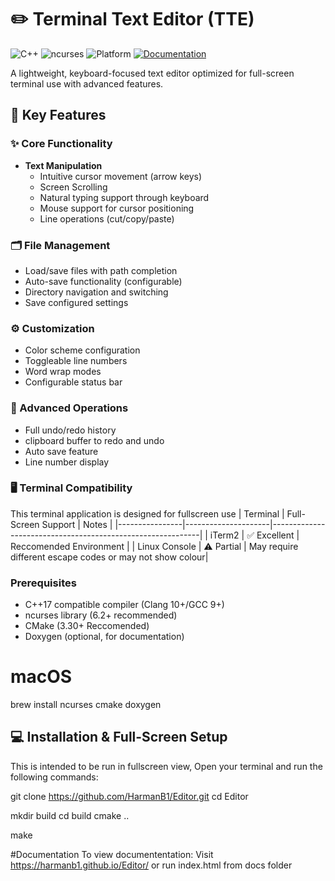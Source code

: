 # ✏️ Terminal Text Editor (TTE)

![C++](https://img.shields.io/badge/C++-17-blue.svg)
![ncurses](https://img.shields.io/badge/ncurses-6.2+-green.svg)
![Platform](https://img.shields.io/badge/Platform-macOS/Linux-lightgrey.svg)
[![Documentation](https://img.shields.io/badge/docs-doxygen-blue.svg)](https://harmanb1.github.io/Editor/)

A lightweight, keyboard-focused text editor optimized for full-screen terminal use with advanced features.

## 🚀 Key Features


### ✨ Core Functionality
- **Text Manipulation**
  - Intuitive cursor movement (arrow keys)
  - Screen Scrolling
  - Natural typing support through keyboard
  - Mouse support for cursor positioning
  - Line operations (cut/copy/paste)
  
### 🗂 File Management
- Load/save files with path completion
- Auto-save functionality (configurable)
- Directory navigation and switching
- Save configured settings

### ⚙️ Customization
- Color scheme configuration
- Toggleable line numbers
- Word wrap modes
- Configurable status bar

### 🔄 Advanced Operations
- Full undo/redo history
- clipboard buffer to redo and undo
- Auto save feature
- Line number display 

### 🖥 Terminal Compatibility
This terminal application is designed for fullscreen use
| Terminal       | Full-Screen Support | Notes                                                      |
|----------------|---------------------|------------------------------------------------------------|
| iTerm2         | ✅ Excellent        |   Reccomended Environment                                  |
| Linux Console  | ⚠️ Partial          |   May require different escape codes or may not show colour|

### Prerequisites
- C++17 compatible compiler (Clang 10+/GCC 9+)
- ncurses library (6.2+ recommended)
- CMake (3.30+ Reccomended)
- Doxygen (optional, for documentation)

# macOS
brew install ncurses cmake doxygen


## 💻 Installation & Full-Screen Setup

This is intended to be run in fullscreen view,
Open your terminal and run the following commands:

git clone https://github.com/HarmanB1/Editor.git
cd Editor

mkdir build 
cd build
cmake ..

make

#Documentation 
To view documententation:
Visit https://harmanb1.github.io/Editor/ or run index.html from docs folder

 
